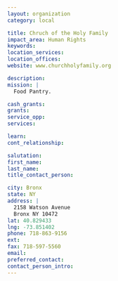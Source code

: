 ```yaml
---
layout: organization
category: local

title: Chruch of the Holy Family
impact_area: Human Rights
keywords: 
location_services: 
location_offices: 
website: www.churchholyfamily.org

description: 
mission: |
  Food Pantry.

cash_grants: 
grants: 
service_opp: 
services: 

learn: 
cont_relationship: 

salutation: 
first_name: 
last_name: 
title_contact_person: 

city: Bronx
state: NY
address: |
  2158 Watson Avenue     
  Bronx NY 10472
lat: 40.829433
lng: -73.851402
phone: 718-863-9156
ext: 
fax: 718-597-5560
email: 
preferred_contact: 
contact_person_intro: 
---
```

